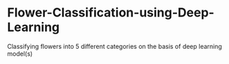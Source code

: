 # Flower-Classification-using-Deep-Learning
Classifying flowers into 5 different categories on the basis of deep learning model(s)
